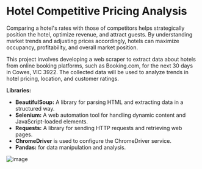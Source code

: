 # Hotel Competitive Pricing Analysis
Comparing a hotel's rates with those of competitors helps strategically position the hotel, optimize revenue, and attract guests. By understanding market trends and adjusting prices accordingly, hotels can maximize occupancy, profitability, and overall market position.

This project involves developing a web scraper to extract data about hotels from online booking platforms, such as Booking.com, for the next 30 days in Cowes, VIC 3922. The collected data will be used to analyze trends in hotel pricing, location, and customer ratings.

**Libraries:**
 - **BeautifulSoup:** A library for parsing HTML and extracting data in a structured way.
 - **Selenium:** A web automation tool for handling dynamic content and JavaScript-loaded elements.
 - **Requests:** A library for sending HTTP requests and retrieving web pages.
 - **ChromeDriver** is used to configure the ChromeDriver service.
 - **Pandas:** for data manipulation and analysis.

![image](https://github.com/user-attachments/assets/9c02b561-bcba-4084-bbe9-a41870f29d30)

